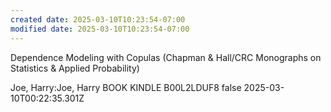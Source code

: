 ```yaml
---
created date: 2025-03-10T10:23:54-07:00
modified date: 2025-03-10T10:23:54-07:00
---
```

Dependence Modeling with Copulas (Chapman & Hall/CRC Monographs on Statistics & Applied Probability)

Joe, Harry:Joe, Harry
BOOK
KINDLE
B00L2LDUF8
false
2025-03-10T00:22:35.301Z

